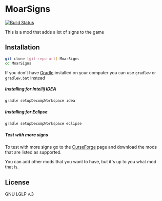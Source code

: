 MoarSigns
=========
[![Build Status](https://travis-ci.org/GoryMoon/MoarSigns.svg?branch=1.7.10)](https://travis-ci.org/GoryMoon/MoarSigns)

This is a mod that adds a lot of signs to the game

Installation
---

```sh
git clone [git-repo-url] MoarSigns
cd MoarSigns
```
If you don't have [Gradle][1] installed on your computer you can use `gradlew` or `gradlew.bat` instead

##### Installing for Intellij IDEA
```sh
gradle setupDecompWorkspace idea
```

##### Installing for Eclipse
```sh
gradle setupDecompWorkspace eclipse
```

##### Test with more signs
To test with more signs go to the [CurseForge][2] page and download the mods that are listed as supported.

You can add other mods that you want to have, but it's up to you what mod that is.

License
----

GNU LGLP v.3


[1]:http://www.gradle.org/
[2]:http://minecraft.curseforge.com/mc-mods/moarsigns/
